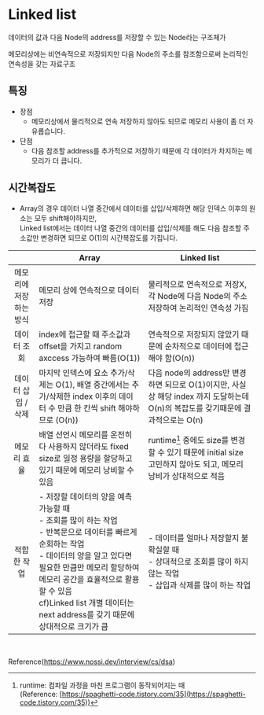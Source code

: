 # Linked list

데이터의 값과 다음 Node의 address를 저장할 수 있는 Node라는 구조체가 

메모리상에는 비연속적으로 저장되지만 다음 Node의 주소를 참조함으로써 논리적인 연속성을 갖는 자료구조

## 특징

- 장점
    - 메모리상에서 물리적으로 연속 저장하지 않아도 되므로 메모리 사용이 좀 더 자유롭습니다.
- 단점
    - 다음 참조할 address를 추가적으로 저장하기 때문에 각 데이터가 차지하는 메모리가 더 큽니다.

## 시간복잡도

- Array의 경우 데이터 나열 중간에서 데이터를 삽입/삭제하면 해당 인덱스 이후의 원소는 모두 shift해야하지만,  
Linked list에서는 데이터 나열 중간의 데이터를 삽입/삭제를 해도 다음 참조할 주소값만 변경하면 되므로 O(1)의 시간복잡도를 가집니다.

|  | Array | Linked list |
| :---: | --- | --- |
| 메모리에 저장하는 방식 | 메모리 상에 연속적으로 데이터 저장 | 물리적으로 연속적으로 저장X, 각 Node에 다음 Node의 주소 저장하여 논리적인 연속성 가짐 |
| 데이터 조회 | index에 접근할 때 주소값과 offset을 가지고 random axccess 가능하여 빠름(O(1)) | 연속적으로 저장되지 않았기 때문에 순차적으로 데이터에 접근해야 함(O(n))  |
| 데이터 삽입 / 삭제 | 마지막 인덱스에 요소 추가/삭제는 O(1),  배열 중간에서는 추가/삭제한 index 이후의 데이터 수 만큼 한 칸씩 shift 해야하므로 (O(n)) | 다음 node의 address만 변경하면 되므로 O(1)이지만, 사실상 해당 index 까지 도달하는데 O(n)의 복잡도를 갖기때문에 결과적으로는 O(n) |
| 메모리 효율 | 배열 선언시 메모리를 온전히 다 사용하지 않더라도 fixed size로 일정 용량을 할당하고 있기 때문에 메모리 낭비할 수 있음 | runtime[^1] 중에도 size를 변경할 수 있기 때문에 initial size 고민하지 않아도 되고, 메모리 낭비가 상대적으로 적음 |
| 적합한 작업 | - 저장할 데이터의 양을 예측 가능할 때 <br> - 조회를 많이 하는 작업 <br> - 반복문으로 데이터를 빠르게 순회하는 작업 <br> - 데이터의 양을 알고 있다면 필요한 만큼만 메모리 할당하여 메모리 공간을 효율적으로 활용할 수 있음 <br> cf)Linked list 개별 데이터는 next address를 갖기 때문에 상대적으로 크기가 큼 | - 데이터를 얼마나 저장할지 불확실할 때 <br> - 상대적으로 조회를 많이 하지 않는 작업 <br> - 삽입과 삭제를 많이 하는 작업 |

<br>

  
Reference(https://www.nossi.dev/interview/cs/dsa)

[^1]: runtime: 컴파일 과정을 마친 프로그램이 동작되어지는 때  
(Reference: [https://spaghetti-code.tistory.com/35](https://spaghetti-code.tistory.com/35))
